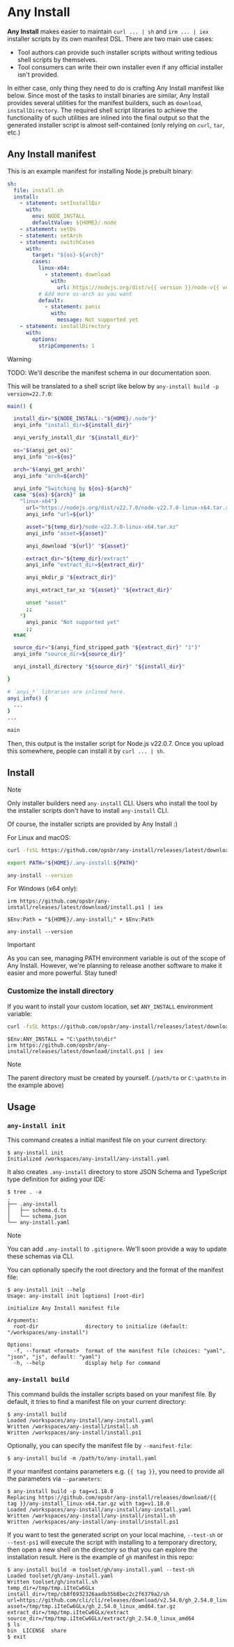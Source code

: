 # Any Install

**Any Install** makes easier to maintain `curl ... | sh` and `irm ... | iex` installer scripts by its own manifest DSL. There are two main use cases:

- Tool authors can provide such installer scripts without writing tedious shell scripts by themselves.
- Tool consumers can write their own installer even if any official installer isn't provided.

In either case, only thing they need to do is crafting Any Install manifest like below. Since most of the tasks to install binaries are similar, Any Install provides several utilities for the manifest builders, such as `download`, `installDirectory`. The required shell script libraries to achieve the functionality of such utilities are inlined into the final output so that the generated installer script is almost self-contained (only relying on `curl`, `tar`, etc.)

## Any Install manifest

This is an example manifest for installing Node.js prebuilt binary:

```yaml
sh:
  file: install.sh
  install:
    - statement: setInstallDir
      with:
        env: NODE_INSTALL
        defaultValue: ${HOME}/.node
    - statement: setOs
    - statement: setArch
    - statement: switchCases
      with:
        target: "${os}-${arch}"
        cases:
          linux-x64:
            - statement: download
              with:
                url: https://nodejs.org/dist/v{{ version }}/node-v{{ version }}-linux-x64.tar.xz
          # Add more os-arch as you want
          default:
            - statement: panic
              with:
                message: Not supported yet
    - statement: installDirectory
      with:
        options:
          stripComponents: 1
```

> [!WARNING]
> TODO: We'll describe the manifest schema in our documentation soon.

This will be translated to a shell script like below by `any-install build -p version=22.7.0`:

```sh
main() {

  install_dir="${NODE_INSTALL:-"${HOME}/.node"}"
  anyi_info "install_dir=${install_dir}"

  anyi_verify_install_dir "${install_dir}"

  os="$(anyi_get_os)"
  anyi_info "os=${os}"

  arch="$(anyi_get_arch)"
  anyi_info "arch=${arch}"

  anyi_info "Switching by ${os}-${arch}"
  case "${os}-${arch}" in
    "linux-x64")
      url="https://nodejs.org/dist/v22.7.0/node-v22.7.0-linux-x64.tar.xz"
      anyi_info "url=${url}"

      asset="${temp_dir}/node-v22.7.0-linux-x64.tar.xz"
      anyi_info "asset=${asset}"

      anyi_download "${url}" "${asset}"

      extract_dir="${temp_dir}/extract"
      anyi_info "extract_dir=${extract_dir}"

      anyi_mkdir_p "${extract_dir}"

      anyi_extract_tar_xz "${asset}" "${extract_dir}"

      unset "asset"
      ;;
    *)
      anyi_panic "Not supported yet"
      ;;
  esac

  source_dir="$(anyi_find_stripped_path "${extract_dir}" "1")"
  anyi_info "source_dir=${source_dir}"

  anyi_install_directory "${source_dir}" "${install_dir}"

}

# `anyi_*` libraries are inlined here.
anyi_info() {
  ...
}
...

main
```

Then, this output is the installer script for Node.js v22.0.7. Once you upload this somewhere, people can install it by `curl ... | sh`.

## Install

> [!NOTE]
> Only installer builders need `any-install` CLI. Users who install the tool by the installer scripts don't have to install `any-install` CLI.

Of course, the installer scripts are provided by Any Install :)

For Linux and macOS:

```sh
curl -fsSL https://github.com/opsbr/any-install/releases/latest/download/install.sh | sh

export PATH="${HOME}/.any-install:${PATH}"

any-install --version
```

For Windows (x64 only):

```pwsh
irm https://github.com/opsbr/any-install/releases/latest/download/install.ps1 | iex

$Env:Path = "${HOME}/.any-install;" + $Env:Path

any-install --version
```

> [!IMPORTANT]
> As you can see, managing PATH environment variable is out of the scope of Any Install.
> However, we're planning to release another software to make it easier and more powerful. Stay tuned!

### Customize the install directory

If you want to install your custom location, set `ANY_INSTALL` environment variable:

```sh
curl -fsSL https://github.com/opsbr/any-install/releases/latest/download/install.sh | ANY_INSTALL="/path/to/dir" sh
```

```pwsh
$Env:ANY_INSTALL = "C:\path\to\dir"
irm https://github.com/opsbr/any-install/releases/latest/download/install.ps1 | iex
```

> [!NOTE]
> The parent directory must be created by yourself. (`/path/to` or `C:\path\to` in the example above)

## Usage

### `any-install init`

This command creates a initial manifest file on your current directory:

```
$ any-install init
Initialized /workspaces/any-install/any-install.yaml
```

It also creates `.any-install` directory to store JSON Schema and TypeScript type definition for aiding your IDE:

```
$ tree . -a
.
├── .any-install
│   ├── schema.d.ts
│   └── schema.json
└── any-install.yaml
```

> [!NOTE]
> You can add `.any-install` to `.gitignore`.
> We'll soon provide a way to update these schemas via CLI.

You can optionally specify the root directory and the format of the manifest file:

```
$ any-install init --help
Usage: any-install init [options] [root-dir]

initialize Any Install manifest file

Arguments:
  root-dir               directory to initialize (default: "/workspaces/any-install")

Options:
  -f, --format <format>  format of the manifest file (choices: "yaml", "json", "js", default: "yaml")
  -h, --help             display help for command
```

### `any-install build`

This command builds the installer scripts based on your manifest file. By default, it tries to find a manifest file on your current directory:

```
$ any-install build
Loaded /workspaces/any-install/any-install.yaml
Written /workspaces/any-install/install.sh
Written /workspaces/any-install/install.ps1
```

Optionally, you can specify the manifest file by `--manifest-file`:

```
$ any-install build -m /path/to/any-install.yaml
```

If your manifest contains parameters e.g. `{{ tag }}`, you need to provide all the parameters via `--parameters`:

```
$ any-install build -p tag=v1.18.0
Replacing https://github.com/opsbr/any-install/releases/download/{{ tag }}/any-install_linux-x64.tar.gz with tag=v1.18.0
Loaded /workspaces/any-install/any-install/any-install.yaml
Written /workspaces/any-install/any-install/install.sh
Written /workspaces/any-install/any-install/install.ps1
```

If you want to test the generated script on your local machine, `--test-sh` or `--test-ps1` will execute the script with installing to a temporary directory, then open a new shell on the directory so that you can explore the installation result. Here is the example of `gh` manifest in this repo:

```
$ any-install build -m toolset/gh/any-install.yaml --test-sh
Loaded toolset/gh/any-install.yaml
Written toolset/gh/install.sh
temp_dir=/tmp/tmp.iIteCw6GLx
install_dir=/tmp/cb8f6932326aadb35b8bec2c2f6379a2/sh
url=https://github.com/cli/cli/releases/download/v2.54.0/gh_2.54.0_linux_amd64.tar.gz
asset=/tmp/tmp.iIteCw6GLx/gh_2.54.0_linux_amd64.tar.gz
extract_dir=/tmp/tmp.iIteCw6GLx/extract
source_dir=/tmp/tmp.iIteCw6GLx/extract/gh_2.54.0_linux_amd64
$ ls
bin  LICENSE  share
$ exit
```
